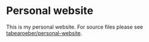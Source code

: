 # Personal website

This is my personal website. For source files please see [tabearoeber/personal-website](https://github.com/tabearoeber/personal-website).
